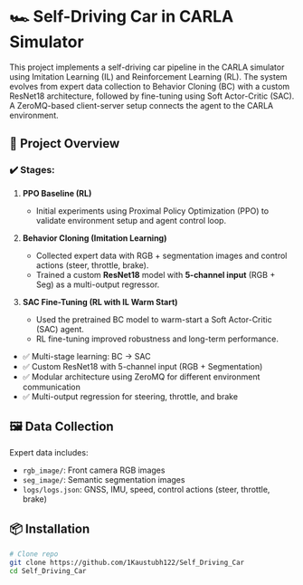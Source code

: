 # 🏎️ Self-Driving Car in CARLA Simulator

This project implements a self-driving car pipeline in the CARLA simulator using Imitation Learning (IL) and Reinforcement Learning (RL). The system evolves from expert data collection to Behavior Cloning (BC) with a custom ResNet18 architecture, followed by fine-tuning using Soft Actor-Critic (SAC). A ZeroMQ-based client-server setup connects the agent to the CARLA environment.

## 🚀 Project Overview

### ✔️ Stages:
1. **PPO Baseline (RL)**  
   - Initial experiments using Proximal Policy Optimization (PPO) to validate environment setup and agent control loop.

2. **Behavior Cloning (Imitation Learning)**  
   - Collected expert data with RGB + segmentation images and control actions (steer, throttle, brake).
   - Trained a custom **ResNet18** model with **5-channel input** (RGB + Seg) as a multi-output regressor.

3. **SAC Fine-Tuning (RL with IL Warm Start)**  
   - Used the pretrained BC model to warm-start a Soft Actor-Critic (SAC) agent.
   - RL fine-tuning improved robustness and long-term performance.


- ✅ Multi-stage learning: BC → SAC
- ✅ Custom ResNet18 with 5-channel input (RGB + Segmentation)
- ✅ Modular architecture using ZeroMQ for different environment communication
- ✅ Multi-output regression for steering, throttle, and brake


## 🖼️ Data Collection

Expert data includes:
- `rgb_image/`: Front camera RGB images
- `seg_image/`: Semantic segmentation images
- `logs/logs.json`: GNSS, IMU, speed, control actions (steer, throttle, brake)

## 📦 Installation

```bash
# Clone repo
git clone https://github.com/1Kaustubh122/Self_Driving_Car
cd Self_Driving_Car

